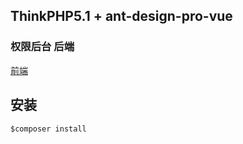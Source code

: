 ## ThinkPHP5.1 + ant-design-pro-vue
### 权限后台 后端
[前端](https://github.com/xiaodit/think-ant-admin)

## 安装
`$composer install`

